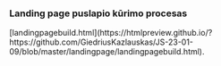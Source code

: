 <h3>Landing page puslapio kūrimo procesas</h3>
[landingpagebuild.html](https://htmlpreview.github.io/?https://github.com/GiedriusKazlauskas/JS-23-01-09/blob/master/landingpage/landingpagebuild.html).
